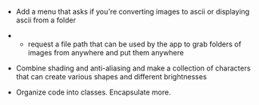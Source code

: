 - Add a menu that asks if you're converting images to ascii or displaying ascii from a folder
- - request a file path that can be used by the app to grab folders of images from anywhere and put them anywhere

- Combine shading and anti-aliasing and make a collection of characters that can create various shapes and different brightnesses

- Organize code into classes. Encapsulate more.